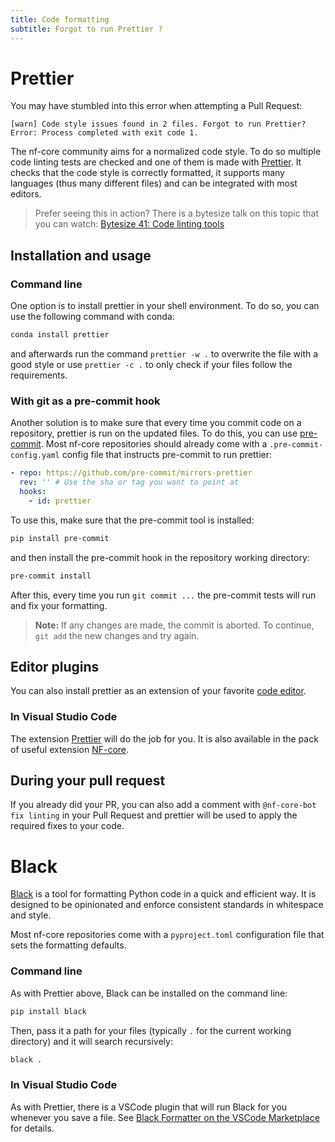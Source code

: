 ```yaml
---
title: Code formatting
subtitle: Forgot to run Prettier ?
---
```


# Prettier

You may have stumbled into this error when attempting a Pull Request:

```
[warn] Code style issues found in 2 files. Forgot to run Prettier?
Error: Process completed with exit code 1.
```

The nf-core community aims for a normalized code style.
To do so multiple code linting tests are checked and one of them is made with [Prettier](https://prettier.io/).
It checks that the code style is correctly formatted, it supports many languages (thus many different files) and can be integrated with most editors.

> Prefer seeing this in action? There is a bytesize talk on this topic that you can watch: [Bytesize 41: Code linting tools](https://nf-co.re/events/2022/bytesize-41-prettier)

## Installation and usage

### Command line

One option is to install prettier in your shell environment.
To do so, you can use the following command with conda:

```bash
conda install prettier
```

and afterwards run the command `prettier -w .` to overwrite the file with a good style or use `prettier -c .` to only check if your files follow the requirements.

### With git as a pre-commit hook

Another solution is to make sure that every time you commit code on a repository, prettier is run on the updated files.
To do this, you can use [pre-commit](https://pre-commit.com/).
Most nf-core repositories should already come with a `.pre-commit-config.yaml` config file that instructs pre-commit to run prettier:

```yaml
- repo: https://github.com/pre-commit/mirrors-prettier
  rev: '' # Use the sha or tag you want to point at
  hooks:
    - id: prettier
```

To use this, make sure that the pre-commit tool is installed:

```bash
pip install pre-commit
```

and then install the pre-commit hook in the repository working directory:

```bash
pre-commit install
```

After this, every time you run `git commit ...` the pre-commit tests will run and fix your formatting.

> **Note:**
> If any changes are made, the commit is aborted.
> To continue, `git add` the new changes and try again.

## Editor plugins

You can also install prettier as an extension of your favorite [code editor](https://prettier.io/docs/en/editors.html).

### In Visual Studio Code

The extension [Prettier](https://marketplace.visualstudio.com/items?itemName=esbenp.prettier-vscode) will do the job for you. It is also available in the pack of useful extension [NF-core](https://marketplace.visualstudio.com/items?itemName=nf-core.nf-core-extensionpack).

## During your pull request

If you already did your PR, you can also add a comment with `@nf-core-bot fix linting` in your Pull Request and prettier will be used to apply the required fixes to your code.


# Black

[Black](https://black.readthedocs.io/) is a tool for formatting Python code in a quick and efficient way.
It is designed to be opinionated and enforce consistent standards in whitespace and style.

Most nf-core repositories come with a `pyproject.toml` configuration file that sets the formatting defaults.

### Command line

As with Prettier above, Black can be installed on the command line:

```bash
pip install black
```

Then, pass it a path for your files (typically `.` for the current working directory) and it will search recursively:

```bash
black .
```

### In Visual Studio Code

As with Prettier, there is a VSCode plugin that will run Black for you whenever you save a file. See [Black Formatter on the VSCode Marketplace](https://marketplace.visualstudio.com/items?itemName=ms-python.black-formatter) for details.
